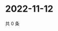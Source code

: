 # 2022-11-12

共 0 条

<!-- BEGIN WEIBO -->
<!-- 最后更新时间 Sat Nov 12 2022 07:03:44 GMT+0800 (China Standard Time) -->

<!-- END WEIBO -->
